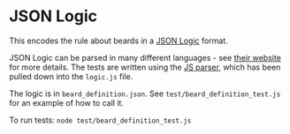 # JSON Logic

This encodes the rule about beards in
a [JSON Logic](http://jsonlogic.com/) format.

JSON Logic can be parsed in many different languages -
see [their website](http://jsonlogic.com/) for more details.
The tests are written using the
[JS parser](https://github.com/jwadhams/json-logic-js/),
which has been pulled down into the `logic.js` file.

The logic is in `beard_definition.json`.
See `test/beard_definition_test.js` for an example of how to call it.

To run tests:
`node test/beard_definition_test.js`
